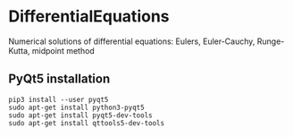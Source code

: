 # DifferentialEquations
Numerical solutions of differential equations: Eulers, Euler-Cauchy, Runge-Kutta, midpoint method

## PyQt5 installation
```
pip3 install --user pyqt5  
sudo apt-get install python3-pyqt5  
sudo apt-get install pyqt5-dev-tools
sudo apt-get install qttools5-dev-tools
```

